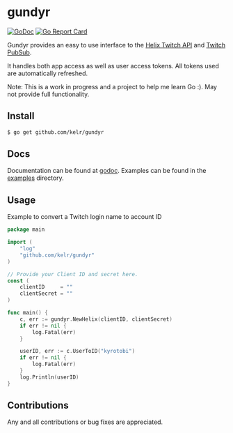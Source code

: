 # gundyr 

[![GoDoc](https://godoc.org/github.com/kelr/gundyr?status.png)](https://godoc.org/github.com/kelr/gundyr) [![Go Report Card](https://goreportcard.com/badge/github.com/kelr/gundyr)](https://goreportcard.com/report/github.com/kelr/gundyr)

Gundyr provides an easy to use interface to the [Helix Twitch API](https://dev.twitch.tv/docs/api/reference) and [Twitch PubSub](https://dev.twitch.tv/docs/pubsub).

It handles both app access as well as user access tokens. All tokens used are automatically refreshed.

Note: This is a work in progress and a project to help me learn Go :). May not provide full functionality.

## Install

```bash
$ go get github.com/kelr/gundyr
```

## Docs

Documentation can be found at [godoc](https://godoc.org/github.com/kelr/gundyr). Examples can be found in the [examples](https://github.com/kelr/gundyr/tree/master/examples) directory.

## Usage
Example to convert a Twitch login name to account ID

```go
package main

import (
	"log"
	"github.com/kelr/gundyr"
)

// Provide your Client ID and secret here.
const (
	clientID     = ""
	clientSecret = ""
)

func main() {
	c, err := gundyr.NewHelix(clientID, clientSecret)
	if err != nil {
		log.Fatal(err)
	}

	userID, err := c.UserToID("kyrotobi")
	if err != nil {
		log.Fatal(err)
	}
	log.Println(userID)
}
```

## Contributions
Any and all contributions or bug fixes are appreciated.
